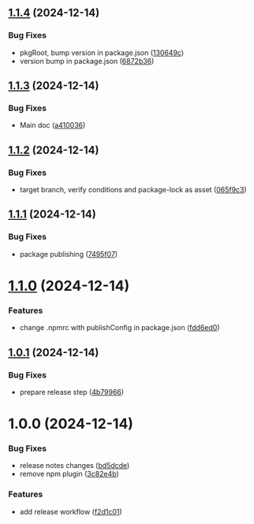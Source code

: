 ## [1.1.4](https://github.com/zhongkairen/test-release/compare/v1.1.3...v1.1.4) (2024-12-14)


### Bug Fixes

* pkgRoot, bump version in package.json ([130649c](https://github.com/zhongkairen/test-release/commit/130649cc3c822c86d22b22d75ff1c9acdc955638))
* version bump in package.json ([6872b36](https://github.com/zhongkairen/test-release/commit/6872b362d2e0518498d8ada6fa7b9de8ff6860f0))

## [1.1.3](https://github.com/zhongkairen/test-release/compare/v1.1.2...v1.1.3) (2024-12-14)


### Bug Fixes

* Main doc ([a410036](https://github.com/zhongkairen/test-release/commit/a410036e349993195eca372a288dfb15ae0aae37))

## [1.1.2](https://github.com/zhongkairen/test-release/compare/v1.1.1...v1.1.2) (2024-12-14)


### Bug Fixes

* target branch, verify conditions and package-lock as asset ([065f9c3](https://github.com/zhongkairen/test-release/commit/065f9c385d58712567608e81122bd5583ebae95e))

## [1.1.1](https://github.com/zhongkairen/test-release/compare/v1.1.0...v1.1.1) (2024-12-14)


### Bug Fixes

* package publishing ([7495f07](https://github.com/zhongkairen/test-release/commit/7495f07fcf57863ee1c3b0d9253491149ec01946))

# [1.1.0](https://github.com/zhongkairen/test-release/compare/v1.0.1...v1.1.0) (2024-12-14)


### Features

* change .npmrc with publishConfig in package.json ([fdd6ed0](https://github.com/zhongkairen/test-release/commit/fdd6ed02e703cf4f6d977c16a0d077b6125d49e1))

## [1.0.1](https://github.com/zhongkairen/test-release/compare/v1.0.0...v1.0.1) (2024-12-14)


### Bug Fixes

* prepare release step ([4b79966](https://github.com/zhongkairen/test-release/commit/4b7996687d6d6afc5e56b3ebbde1e679b8dff16d))

# 1.0.0 (2024-12-14)


### Bug Fixes

* release notes changes ([bd5dcde](https://github.com/zhongkairen/test-release/commit/bd5dcde5a868ad3b0be2dd9d80eae2ec3650e4f1))
* remove npm plugin ([3c82e4b](https://github.com/zhongkairen/test-release/commit/3c82e4b54fd06b08e93baf7d808ffd09c35944db))


### Features

* add release workflow ([f2d1c01](https://github.com/zhongkairen/test-release/commit/f2d1c01fd130955163994e570df8875d8af482a3))
